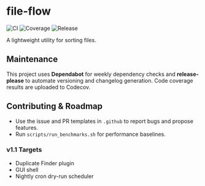 # file-flow

![CI](https://github.com/<ORG>/file-sorter/actions/workflows/ci.yml/badge.svg)
![Coverage](https://codecov.io/gh/<ORG>/file-sorter/branch/main/graph/badge.svg)
![Release](https://img.shields.io/github/v/release/<ORG>/file-sorter)

A lightweight utility for sorting files.

## Maintenance

This project uses **Dependabot** for weekly dependency checks and **release-please** to automate versioning and changelog generation. Code coverage results are uploaded to Codecov.

## Contributing & Roadmap

- Use the issue and PR templates in `.github` to report bugs and propose features.
- Run `scripts/run_benchmarks.sh` for performance baselines.

### v1.1 Targets
- Duplicate Finder plugin
- GUI shell
- Nightly cron dry-run scheduler
